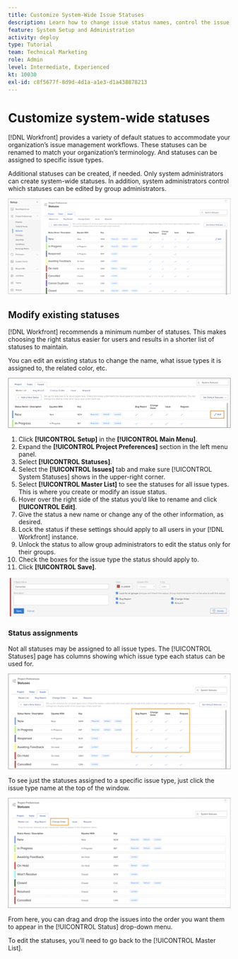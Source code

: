 ```yaml
---
title: Customize System-Wide Issue Statuses
description: Learn how to change issue status names, control the issue types a status is used for, and lock/unlock statuses for group-level customization.
feature: System Setup and Administration
activity: deploy
type: Tutorial
team: Technical Marketing
role: Admin
level: Intermediate, Experienced
kt: 10030
exl-id: c8f5677f-8d9d-4d1a-a1e3-d1a438878213
---
```

# Customize system-wide statuses

[!DNL Workfront] provides a variety of default statues to accommodate your organization’s issue management workflows. These statuses can be renamed to match your organization’s terminology. And statuses can be assigned to specific issue types. 

Additional statuses can be created, if needed. Only system administrators can create system-wide statuses. In addition, system administrators control which statuses can be edited by group administrators.

![[!UICONTROL Issues] tab on [!UICONTROL Statues] page in [!UICONTROL Setup]](assets/admin-fund-all-issue-statuses.png)

## Modify existing statuses

[!DNL Workfront] recommends a minimum number of statuses. This makes choosing the right status easier for users and results in a shorter list of statuses to maintain.

You can edit an existing status to change the name, what issue types it is assigned to, the related color, etc.

![Issue status list with [!UICONTROL Edit] option highlighted](assets/admin-fund-edit-issue-status.png)

1. Click **[!UICONTROL Setup]** in the **[!UICONTROL Main Menu]**.
1. Expand the **[!UICONTROL Project Preferences]** section in the left menu panel.
1. Select **[!UICONTROL Statuses]**.
1. Select the **[!UICONTROL Issues]** tab and make sure [!UICONTROL System Statuses] shows in the upper-right corner.
1. Select **[!UICONTROL Master List]** to see the statuses for all issue types. This is where you create or modify an issue status.
1. Hover over the right side of the status you’d like to rename and click **[!UICONTROL Edit]**.
1. Give the status a new name or change any of the other information, as desired.
1. Lock the status if these settings should apply to all users in your [!DNL Workfront] instance.
1. Unlock the status to allow group administrators to edit the status only for their groups.
1. Check the boxes for the issue type the status should apply to.
1. Click **[!UICONTROL Save]**.

![Window for creating a new status](assets/admin-fund-edit-issue-status-2.png)

### Status assignments

Not all statuses may be assigned to all issue types. The [!UICONTROL Statuses] page has columns showing which issue type each status can be used for.

![Change Order highlighted on Issues tab of Statuses page](assets/admin-fund-issue-type-statuses.png)


To see just the statuses assigned to a specific issue type, just click the issue type name at the top of the window.

![[!UICONTROL Issue] tab of [!UICONTROL Status] page with columns highlighted](assets/admin-fund-statuses-issue-type.png)

From here, you can drag and drop the issues into the order you want them to appear in the [!UICONTROL Status] drop-down menu.

To edit the statuses, you’ll need to go back to the [!UICONTROL Master List].
